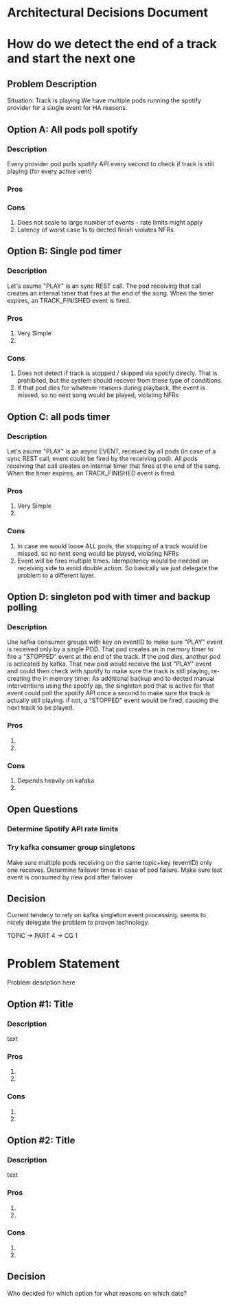 # Architectural Decisions Document


#  How do we detect the end of a track and start the next one

## Problem Description
Situation: Track is playing
We have multiple pods running the spotify provider for a single event for HA reasons.

## Option A: All pods poll spotify
### Description
Every provider pod polls spotify API every second to check if track is still playing (for every active vent)
### Pros
### Cons
1. Does not scale to large number of events - rate limits might apply
1. Latency of worst case 1s to dected finish violates NFRs.

## Option B: Single pod timer
### Description
Let's asume "PLAY" is an sync REST call. The pod receiving that call creates an internal timer that fires at the end of the song. When the timer expires, an TRACK_FINISHED event is fired.
### Pros
1. Very Simple
1.
### Cons
1. Does not detect if track is stopped / skipped via spotify direcly. That is prohibited, but the system should recover from these type of conditions.
1. If that pod dies for whatever reasons during playback, the event is missed, so no next song would be played, violating NFRs


## Option C: all pods timer
### Description
Let's asume "PLAY" is an async EVENT, received by all pods (in case of a sync REST call, event could be fired by the receiving pod). All pods receiving that call creates an internal timer that fires at the end of the song. When the timer expires, an TRACK_FINISHED event is fired.
### Pros
1. Very Simple
1. 
### Cons
1. In case we would loose ALL pods, the stopping of a track would be missed, so no next song would be played, violating NFRs
1. Event will be fires multiple times. Idempotency would be needed on receiving side to avoid double action. So basically we just delegate the problem to a different layer.


## Option D: singleton pod with timer and backup polling
### Description
Use kafka consumer groups with key on eventID to make sure "PLAY" event is received only by a single POD. 
That pod creates an in memory timer to fire a "STOPPED" event at the end of the track.
If the pod dies, another pod is acticated by kafka. That new pod would receive the last "PLAY" event and could then check with spotify to make sure the track is still playing, re-creating the in memory timer.
As additional backup and to dected manual interventions using the spotify ap, the singleton pod that is active for that event could poll the spotify API once a second to make sure the track is actually still playing. if not, a "STOPPED" event would be fired, causing the next track to be played.

### Pros
1. 
1.
### Cons
1. Depends heavily on kafaka
1. 




## Open Questions
### Determine Spotify API rate limits
### Try kafka consumer group singletons 
Make sure multiple pods receiving on the same topic+key (eventID) only one receives.
Determine failover times in case of pod failure.
Make sure last event is consumed by new pod after failover



## Decision
Current tendecy to rely on kafka singleton event processing. seems to nicely delegate the problem to proven technology.


TOPIC -> PART 4 -> CG 1




# Problem Statement
Problem desription here

## Option #1: Title
### Description
text

### Pros
1. 
1.
### Cons
1. 
1. 

## Option #2: Title
### Description
text

### Pros
1. 
1.
### Cons
1. 
1. 

## Decision
Who decided for which option for what reasons on which date?
